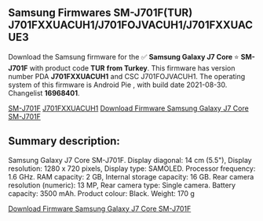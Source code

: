 <h2>Samsung Firmwares SM-J701F(TUR) J701FXXUACUH1/J701FOJVACUH1/J701FXXUACUE3</h2>
Download the Samsung firmware for the ✅ <strong>Samsung Galaxy J7 Core </strong> ⭐ <strong>SM-J701F</strong> with product code <strong>TUR</strong> <strong> from Turkey</strong>. This firmware has version number PDA <strong>J701FXXUACUH1</strong> and CSC J701FOJVACUH1. The operating system of this firmware is Android Pie , with build date 2021-08-30. Changelist <strong>16968401</strong>.


[SM-J701F](https://samfirm.shop/samsung/model/SM-J701F)
[J701FXXUACUH1](https://samfirm.shop/samsung/pda/J701FXXUACUH1)
[Download Firmware Samsung Galaxy J7 Core SM-J701F](https://samfirm.shop/samsung/firmware/452285)
<h2>Summary description:</h2>
<p>Samsung Galaxy J7 Core SM-J701F. Display diagonal: 14 cm (5.5"), Display resolution: 1280 x 720 pixels, Display type: SAMOLED. Processor frequency: 1.6 GHz. RAM capacity: 2 GB, Internal storage capacity: 16 GB. Rear camera resolution (numeric): 13 MP, Rear camera type: Single camera. Battery capacity: 3500 mAh. Product colour: Black. Weight: 170 g</p>


[Download Firmware Samsung Galaxy J7 Core SM-J701F](https://samfirm.shop/samsung/firmware/452285)
